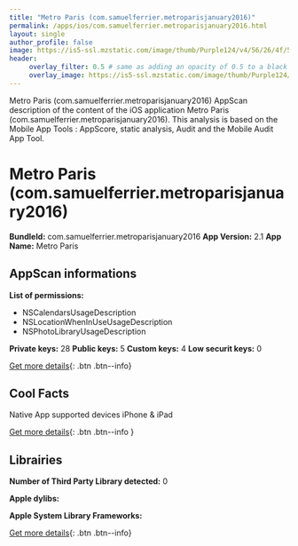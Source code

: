 ```yaml
---
title: "Metro Paris (com.samuelferrier.metroparisjanuary2016)"
permalink: /apps/ios/com.samuelferrier.metroparisjanuary2016.html
layout: single
author_profile: false
image: https://is5-ssl.mzstatic.com/image/thumb/Purple124/v4/56/26/4f/56264fd3-786a-896c-8ed9-fd001e02a7b8/AppIcon-Paris-0-1x_U007emarketing-0-0-85-220-0-10.png/512x512bb.jpg
header: 
     overlay_filter: 0.5 # same as adding an opacity of 0.5 to a black background
     overlay_image: https://is5-ssl.mzstatic.com/image/thumb/Purple124/v4/56/26/4f/56264fd3-786a-896c-8ed9-fd001e02a7b8/AppIcon-Paris-0-1x_U007emarketing-0-0-85-220-0-10.png/512x512bb.jpg
---
```

Metro Paris (com.samuelferrier.metroparisjanuary2016) AppScan description of the content of the iOS application Metro Paris (com.samuelferrier.metroparisjanuary2016). This analysis is based on the Mobile App Tools : AppScore, static analysis, Audit and the Mobile Audit App Tool.

# Metro Paris (com.samuelferrier.metroparisjanuary2016)

**BundleId:** com.samuelferrier.metroparisjanuary2016
**App Version:** 2.1
**App Name:** Metro Paris


## AppScan informations 

**List of permissions:** 
- NSCalendarsUsageDescription
- NSLocationWhenInUseUsageDescription
- NSPhotoLibraryUsageDescription
  
  
**Private keys:** 28
**Public keys:** 5
**Custom keys:** 4
**Low securit keys:** 0
  
[Get more details](/pricing.html){: .btn .btn--info}

## Cool Facts

Native App
supported devices iPhone & iPad
  
[Get more details](/pricing.html){: .btn .btn--info }

## Librairies 
**Number of Third Party Library detected:** 0


**Apple dylibs:**


**Apple System Library Frameworks:**


  
[Get more details](/pricing.html){: .btn .btn--info}

